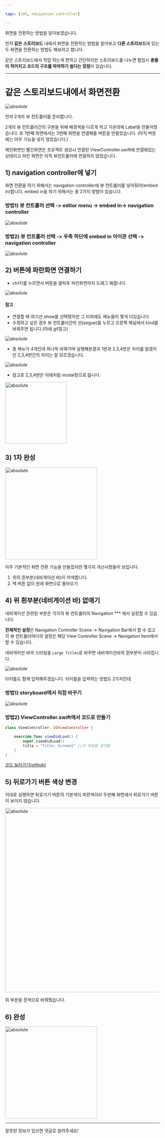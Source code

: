 ```yaml
---

tags: [iOS, navigation controller]

---
```


화면을 전환하는 방법을 알아보겠습니다.

먼저 **같은 스토리보드** 내에서 화면을 전환하는 방법을 알아보고 
**다른 스토리보드**에 있는 두 화면을 전환하는 방법도 해보려고 합니다.

같은 스토리보드에서 작업 하는게 편하고 간단하지만 스토리보드를 나누면 협업시 **충돌이 적어지고 코드의 구조를 파악하기 쉽다는 장점**이 있습니다.

<!--more-->
---




# 같은 스토리보드내에서 화면전환


<img data-action="zoom" src='{{ "/assets/images/2020-02-13/a.png" | relative_url }}' alt='absolute'>

먼저 2개의 뷰 컨트롤러를 준비합니다.

2개의 뷰 컨트롤러간의 구분을 위해 배경색을 다르게 하고 가운데에 Label을 만들어줬습니다.
또 1번째 화면에서는 2번째 화면을 연결해줄 버튼을 만들었습니다.
(아직 버튼에는 아무 기능을 넣지 않았습니다.)

메인화면인 빨간화면은 프로젝트 생성시 연결된 ViewController.swift에 연결돼있는 상태이고
파란 화면은 아직 뷰컨트롤러에 연결하지 않았습니다.

## 1) navigation controller에 넣기

화면 전환을 하기 위해서는 navigation controller에 뷰 컨트롤러를 넣어줘야(embed in)합니다. embed in을 하기 위해서는 총 2가지 방법이 있습니다.

### 방법1) 뷰 컨트롤러 선택 -> editor menu -> embed in-> navigation controller

<img data-action="zoom" src='{{ "/assets/images/2020-02-13/1.gif" | relative_url }}'   alt='absolute'>

### 방법2) 뷰 컨트롤러 선택 -> 우측 하단에 embed in 아이콘 선택 -> navigation controller

<img data-action="zoom" src='{{ "/assets/images/2020-02-13/2.gif" | relative_url }}'  alt='absolute'>

## 2) 버튼에 파란화면 연결하기

- ctrl키를 누르면서 버튼을 클릭후 파란화면까지 드래그 해줍니다.

<img data-action="zoom" src='{{ "/assets/images/2020-02-13/3.gif" | relative_url }}' alt='absolute'>



#### 참고
- 연결할 때 여기선 show를 선택했지만 그 이외에도 메뉴들이 몇개 더있습니다.
- 수정하고 싶은 경우 뷰 컨트롤러간의 선(segue)를 누르고 오른쪽 패널에서 kind를 바꿔주면 됩니다.(아래 gif참고)

<img data-action="zoom" src='{{ "/assets/images/2020-02-13/5.gif" | relative_url }}' alt='absolute'>



- 총 메뉴가 4개인데 하나씩 바꿔가며 실행해본결과 1번과 2,3,4번은 차이를 알겠지만 2,3,4번간의 차이는 잘 모르겠습니다.

<img data-action="zoom" src='{{ "/assets/images/2020-02-13/b.png"  | relative_url }}' alt='absolute'>



- 참고로 2,3,4번은 아래처럼 modal창으로 뜹니다.

<img data-action="zoom" src='{{ "/assets/images/2020-02-13/6.gif" | relative_url }}' width=200 alt='absolute'>



## 3) 1차 완성

<img data-action="zoom" src='{{ "/assets/images/2020-02-13/4.gif"| relative_url }}'  width=300 alt='absolute'>

아주 기본적인 화면 전환 기능을 만들었지만 몇가지 개선사항들이 보입니다.

1. 위의 흰부분(네비게이션 바)이 어색합니다.
2. 백 버튼 없이 원래 화면으로 돌아오기


## 4) 위 흰부분(네비게이션 바) 없애기

네비게이션 관련된 부분은 각각의 뷰 컨트롤러의 Navigation *** 에서 설정할 수 있습니다.

**전체적인 설정**은 Navigation Controller Scene -> Navigation Bar에서 할 수 있고
각 뷰 컨트롤러마다의 설정은 해당 View Controller Scene -> Navigation Item에서 할 수 있습니다.

네비게이션 바의 스타일을 `Large Titles`로 바꾸면 네비게이션바의 흰부분이 사라집니다.


<img data-action="zoom" src='{{ "/assets/images/2020-02-13/7.gif" | relative_url }}' alt='absolute'>



타이틀도 함께 입력해주겠습니다.
타이틀을 입력하는 방법도 2가지인데

### 방법1) storyboard에서 직접 바꾸기


<img data-action="zoom" src='{{ "/assets/images/2020-02-13/10.gif" | relative_url }}' 
alt='absolute'>


### 방법2) ViewController.swift에서 코드로 만들기

```swift
class ViewController: UIViewController {

    override func viewDidLoad() {
        super.viewDidLoad()
        title = "Title: Screen1" //이 부분을 추가함
    }
}
```

[코드 보러가기(github)](https://github.com/taelee42/swift-experiments/commit/3e405906e42918c31fe7ce463a0b9559b56d61cb#diff-53a8df938c24b22e3c07ffe068d6b57a080513f06e3184947b03360d2370e671)

## 5) 뒤로가기 버튼 색상 변경

이대로 실행하면 뒤로가기 버튼의 기본색이 파란색이라 두번째 화면에서 뒤로가기 버튼이 보이지 않습니다.

<img data-action="zoom" src='{{ "/assets/images/2020-02-13/c.png"  | relative_url }}'  width=600 alt='absolute'>

위 부분을 흰색으로 바꿔줬습니다.

## 6) 완성
<img data-action="zoom" src='{{ "/assets/images/2020-02-13/11.gif" | relative_url }}' 
 width=300 alt='absolute'>


---

잘못된 정보가 있으면 댓글로 알려주세요!

